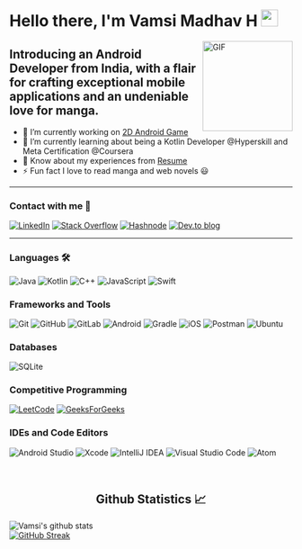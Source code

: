 # Hello there, I'm Vamsi Madhav H <img width="30px" height="30px" src="https://media.tenor.com/images/3b388fe03da271d2674faf85eb7c3fcd/tenor.gif" />

<img align="right" alt="GIF" height="160px" src="https://media.tenor.com/cdu8MIU0Mq0AAAAC/android-google-happy-google.gif" />

## Introducing an Android Developer from India, with a flair for crafting exceptional mobile applications and an undeniable love for manga. 
- 🔭 I’m currently working on [2D Android Game](https://github.com/vamsimadhav/2D-Android-Game) 
- 🌱 I’m currently learning about being a Kotlin Developer @Hyperskill and Meta Certification @Coursera 
- 📄 Know about my experiences from [Resume](https://drive.google.com/file/d/1PwuwRj4ahkCvNx8UimXrx1BIgOlEvDu1/view?usp=share_link)
- ⚡ Fun fact I love to read manga and web novels 😃

---

### Contact with me 📝

[![LinkedIn](https://img.shields.io/badge/linkedin-%230077B5.svg?style=for-the-badge&logo=linkedin&logoColor=white)](https://www.linkedin.com/in/vamsi-madhav-h/)
[![Stack Overflow](https://img.shields.io/badge/-Stackoverflow-FE7A16?style=for-the-badge&logo=stack-overflow&logoColor=white)](https://stackoverflow.com/users/17781370)
[![Hashnode](https://img.shields.io/badge/Hashnode-2962FF?style=for-the-badge&logo=hashnode&logoColor=white)](https://hashnode.com/@vamsimadhav)
[![Dev.to blog](https://img.shields.io/badge/dev.to-0A0A0A?style=for-the-badge&logo=dev.to&logoColor=white)](https://dev.to/vamsimadhav)

---

### Languages 🛠 

![Java](https://img.shields.io/badge/java-%23ED8B00.svg?style=for-the-badge&logo=java&logoColor=white)  ![Kotlin](https://img.shields.io/badge/kotlin-%237F52FF.svg?style=for-the-badge&logo=kotlin&logoColor=white)  ![C++](https://img.shields.io/badge/c++-%2300599C.svg?style=for-the-badge&logo=c%2B%2B&logoColor=white)  ![JavaScript](https://img.shields.io/badge/javascript-%23323330.svg?style=for-the-badge&logo=javascript&logoColor=%23F7DF1E)  ![Swift](https://img.shields.io/badge/swift-F54A2A?style=for-the-badge&logo=swift&logoColor=white)

### Frameworks and Tools

![Git](https://img.shields.io/badge/git-%23F05033.svg?style=for-the-badge&logo=git&logoColor=white)  ![GitHub](https://img.shields.io/badge/github-%23121011.svg?style=for-the-badge&logo=github&logoColor=white)  ![GitLab](https://img.shields.io/badge/gitlab-%23181717.svg?style=for-the-badge&logo=gitlab&logoColor=white)  ![Android](https://img.shields.io/badge/Android-3DDC84?style=for-the-badge&logo=android&logoColor=white)  ![Gradle](https://img.shields.io/badge/Gradle-02303A.svg?style=for-the-badge&logo=Gradle&logoColor=white)  ![iOS](https://img.shields.io/badge/iOS-000000?style=for-the-badge&logo=ios&logoColor=white)  ![Postman](https://img.shields.io/badge/Postman-FF6C37?style=for-the-badge&logo=postman&logoColor=white)  ![Ubuntu](https://img.shields.io/badge/Ubuntu-E95420?style=for-the-badge&logo=ubuntu&logoColor=white)  

### Databases 
![SQLite](https://img.shields.io/badge/sqlite-%2307405e.svg?style=for-the-badge&logo=sqlite&logoColor=white)

### Competitive Programming
[![LeetCode](https://img.shields.io/badge/LeetCode-000000?style=for-the-badge&logo=LeetCode&logoColor=#d16c06)](https://www.leetcode.com/v_a_m_s_i)  [![GeeksForGeeks](https://img.shields.io/badge/GeeksforGeeks-gray?style=for-the-badge&logo=geeksforgeeks&logoColor=35914c)](https://auth.geeksforgeeks.org/user/user/v_a_m_s_i)

### IDEs and Code Editors
![Android Studio](https://img.shields.io/badge/Android%20Studio-3DDC84.svg?style=for-the-badge&logo=android-studio&logoColor=white)  ![Xcode](https://img.shields.io/badge/Xcode-007ACC?style=for-the-badge&logo=Xcode&logoColor=white)  ![IntelliJ IDEA](https://img.shields.io/badge/IntelliJIDEA-000000.svg?style=for-the-badge&logo=intellij-idea&logoColor=white)  ![Visual Studio Code](https://img.shields.io/badge/Visual%20Studio%20Code-0078d7.svg?style=for-the-badge&logo=visual-studio-code&logoColor=white)  ![Atom](https://img.shields.io/badge/Atom-%2366595C.svg?style=for-the-badge&logo=atom&logoColor=white)

<br/>

 <h2 align="center"> Github Statistics 📈 </h2>
 
 <p align="center">
 
![Vamsi's github stats](https://github-readme-stats.vercel.app/api?username=vamsimadhav&theme=blue-green) <br>
[![GitHub Streak](http://github-readme-streak-stats.herokuapp.com?user=vamsimadhav&theme=onedark_duo&hide_border=true&date_format=M%20j%5B%2C%20Y%5D)](https://git.io/streak-stats) <br>
</p>



